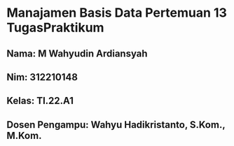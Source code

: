 # Manajamen Basis Data Pertemuan 13 TugasPraktikum

## Nama: M Wahyudin Ardiansyah
## Nim: 312210148
## Kelas: TI.22.A1
## Dosen Pengampu: Wahyu Hadikristanto, S.Kom., M.Kom.

